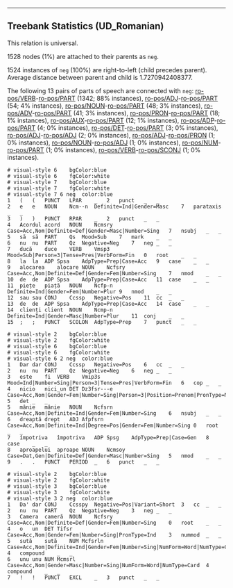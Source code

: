 

--------------------------------------------------------------------------------

## Treebank Statistics (UD_Romanian)

This relation is universal.

1528 nodes (1%) are attached to their parents as `neg`.

1524 instances of `neg` (100%) are right-to-left (child precedes parent).
Average distance between parent and child is 1.7270942408377.

The following 13 pairs of parts of speech are connected with `neg`: [ro-pos/VERB]()-[ro-pos/PART]() (1342; 88% instances), [ro-pos/ADJ]()-[ro-pos/PART]() (54; 4% instances), [ro-pos/NOUN]()-[ro-pos/PART]() (48; 3% instances), [ro-pos/ADV]()-[ro-pos/PART]() (41; 3% instances), [ro-pos/PRON]()-[ro-pos/PART]() (18; 1% instances), [ro-pos/AUX]()-[ro-pos/PART]() (12; 1% instances), [ro-pos/ADP]()-[ro-pos/PART]() (4; 0% instances), [ro-pos/DET]()-[ro-pos/PART]() (3; 0% instances), [ro-pos/ADJ]()-[ro-pos/ADJ]() (2; 0% instances), [ro-pos/ADJ]()-[ro-pos/PRON]() (1; 0% instances), [ro-pos/NOUN]()-[ro-pos/ADJ]() (1; 0% instances), [ro-pos/NUM]()-[ro-pos/PART]() (1; 0% instances), [ro-pos/VERB]()-[ro-pos/SCONJ]() (1; 0% instances).


~~~ conllu
# visual-style 6	bgColor:blue
# visual-style 6	fgColor:white
# visual-style 7	bgColor:blue
# visual-style 7	fgColor:white
# visual-style 7 6 neg	color:blue
1	(	(	PUNCT	LPAR	_	2	punct	_	_
2	e	e	NOUN	Ncm--n	Definite=Ind|Gender=Masc	7	parataxis	_	_
3	)	)	PUNCT	RPAR	_	2	punct	_	_
4	Acordul	acord	NOUN	Ncmsry	Case=Acc,Nom|Definite=Def|Gender=Masc|Number=Sing	7	nsubj	_	_
5	să	să	PART	Qs	Mood=Sub	7	mark	_	_
6	nu	nu	PART	Qz	Negative=Neg	7	neg	_	_
7	ducă	duce	VERB	Vmsp3	Mood=Sub|Person=3|Tense=Pres|VerbForm=Fin	0	root	_	_
8	la	la	ADP	Spsa	AdpType=Prep|Case=Acc	9	case	_	_
9	alocarea	alocare	NOUN	Ncfsry	Case=Acc,Nom|Definite=Def|Gender=Fem|Number=Sing	7	nmod	_	_
10	de	de	ADP	Spsa	AdpType=Prep|Case=Acc	11	case	_	_
11	piețe	piață	NOUN	Ncfp-n	Definite=Ind|Gender=Fem|Number=Plur	9	nmod	_	_
12	sau	sau	CONJ	Ccssp	Negative=Pos	11	cc	_	_
13	de	de	ADP	Spsa	AdpType=Prep|Case=Acc	14	case	_	_
14	clienți	client	NOUN	Ncmp-n	Definite=Ind|Gender=Masc|Number=Plur	11	conj	_	_
15	;	;	PUNCT	SCOLON	AdpType=Prep	7	punct	_	_

~~~


~~~ conllu
# visual-style 2	bgColor:blue
# visual-style 2	fgColor:white
# visual-style 6	bgColor:blue
# visual-style 6	fgColor:white
# visual-style 6 2 neg	color:blue
1	Dar	dar	CONJ	Ccssp	Negative=Pos	6	cc	_	_
2	nu	nu	PART	Qz	Negative=Neg	6	neg	_	_
3	este	fi	VERB	Vmip3s	Mood=Ind|Number=Sing|Person=3|Tense=Pres|VerbForm=Fin	6	cop	_	_
4	nicio	nici_un	DET	Dz3fsr---e	Case=Acc,Nom|Gender=Fem|Number=Sing|Person=3|Position=Prenom|PronType=Neg	5	det	_	_
5	mânie	mânie	NOUN	Ncfsrn	Case=Acc,Nom|Definite=Ind|Gender=Fem|Number=Sing	6	nsubj	_	_
6	dreaptă	drept	ADJ	Afpfsrn	Case=Acc,Nom|Definite=Ind|Degree=Pos|Gender=Fem|Number=Sing	0	root	_	_
7	împotriva	împotriva	ADP	Spsg	AdpType=Prep|Case=Gen	8	case	_	_
8	aproapelui	aproape	NOUN	Ncmsoy	Case=Dat,Gen|Definite=Def|Gender=Masc|Number=Sing	5	nmod	_	_
9	.	.	PUNCT	PERIOD	_	6	punct	_	_

~~~


~~~ conllu
# visual-style 2	bgColor:blue
# visual-style 2	fgColor:white
# visual-style 3	bgColor:blue
# visual-style 3	fgColor:white
# visual-style 3 2 neg	color:blue
1	Da'	dar	CONJ	Ccsspy	Negative=Pos|Variant=Short	3	cc	_	_
2	nu	nu	PART	Qz	Negative=Neg	3	neg	_	_
3	Camera	cameră	NOUN	Ncfsry	Case=Acc,Nom|Definite=Def|Gender=Fem|Number=Sing	0	root	_	_
4	o	un	DET	Tifsr	Case=Acc,Nom|Gender=Fem|Number=Sing|PronType=Ind	3	nummod	_	_
5	sută	sută	NUM	Mcfsrln	Case=Acc,Nom|Definite=Ind|Gender=Fem|Number=Sing|NumForm=Word|NumType=Card	4	compound	_	_
6	unu	unu	NUM	Mcmsrl	Case=Acc,Nom|Gender=Masc|Number=Sing|NumForm=Word|NumType=Card	4	compound	_	_
7	!	!	PUNCT	EXCL	_	3	punct	_	_

~~~


